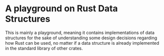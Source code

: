 # A playground on Rust Data Structures

This is mainly a playground, meaning it contains implementations of data structures for the sake of understanding some design decisions regarding how Rust can be used, no matter if a data structure is already implemented in the standard library of other crates.

<br/>
